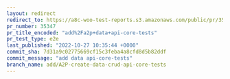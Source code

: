 ```yaml
---
layout: redirect
redirect_to: https://a8c-woo-test-reports.s3.amazonaws.com/public/pr/35347/e2e/index.html
pr_number: 35347
pr_title_encoded: "add%2Fa2p+data+api-core-tests"
pr_test_type: e2e
last_published: "2022-10-27 10:35:44 +0000"
commit_sha: 7d31a9c02775669cf15c3feba4a8cfd8d5b82ddf
commit_message: "add data api-core-tests"
branch_name: add/A2P-create-data-crud-api-core-tests
---
```

